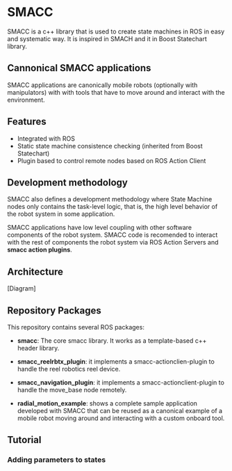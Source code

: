 # SMACC
SMACC is a c++ library that is used to create state machines in ROS in easy and systematic way. It is inspired in SMACH and it in Boost Statechart library.

## Cannonical SMACC applications
SMACC applications are canonically mobile robots (optionally with manipulators) with with tools that have to move around and interact with the environment.

## Features
 *  Integrated with ROS
 *  Static state machine consistence checking (inherited from Boost Statechart)
 *  Plugin based to control remote nodes based on ROS Action Client

## Development methodology
SMACC also defines a development methodology where State Machine nodes only contains the task-level logic, that is, the high level behavior of the robot system in some application.

SMACC applications have low level coupling with other software components of the robot system. SMACC code is recomended to interact with the rest of components the robot system via ROS Action Servers and **smacc action plugins**.

## Architecture

[Diagram]

## Repository Packages

This repository contains several ROS packages:

 * **smacc**: The core smacc library. It works as a template-based c++  header library.

 * **smacc_reelrbtx_plugin**: it implements a smacc-actionclien-plugin to handle the reel robotics reel device.

 * **smacc_navigation_plugin**: it implements a smacc-actionclient-plugin to handle the move_base node remotely.

 * **radial_motion_example**: shows a complete sample application developed with SMACC that can be reused as a canonical example of a mobile robot moving around and interacting with a custom onboard tool.

## Tutorial

### Adding parameters to states